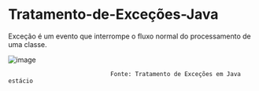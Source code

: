 # Tratamento-de-Exceções-Java

Exceção é um evento que interrompe o fluxo normal do processamento de uma classe.



![image](https://user-images.githubusercontent.com/106537496/203806023-623f77e8-4a17-43b2-9ca6-1af6882fe899.png)


                                 Fonte: Tratamento de Exceções em Java estácio



